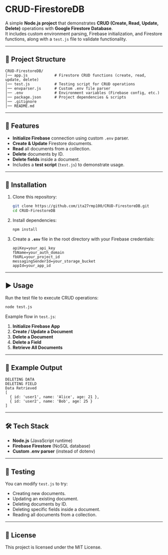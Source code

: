 # CRUD-FirestoreDB

A simple **Node.js project** that demonstrates **CRUD (Create, Read, Update, Delete)** operations with **Google Firestore Database**.  
It includes custom environment parsing, Firebase initialization, and Firestore functions, along with a `test.js` file to validate functionality.

---

## 📂 Project Structure

```
CRUD-FirestoreDB/
│── app.js            # Firestore CRUD functions (create, read, update, delete)
│── test.js           # Testing script for CRUD operations
│── envparser.js      # Custom .env file parser
│── .env              # Environment variables (Firebase config, etc.)
│── package.json      # Project dependencies & scripts
│── .gitignore
│── README.md
```

---

## 🚀 Features

- **Initialize Firebase** connection using custom `.env` parser.  
- **Create & Update** Firestore documents.  
- **Read** all documents from a collection.  
- **Delete** documents by ID.  
- **Delete fields** inside a document.  
- Includes a **test script** (`test.js`) to demonstrate usage.  

---

## 🔧 Installation

1. Clone this repository:
   ```bash
   git clone https://github.com/ita27rmp100/CRUD-FirestoreDB.git
   cd CRUD-FirestoreDB
   ```

2. Install dependencies:
   ```bash
   npm install
   ```

3. Create a **`.env`** file in the root directory with your Firebase credentials:
   ```env
   apiKey=your_api_key
   fbName=your_auth_domain
   fbURL=your_project_id
   messagingSenderId=your_storage_bucket
   appId=your_app_id
   ```

---

## ▶️ Usage

Run the test file to execute CRUD operations:

```bash
node test.js
```

Example flow in `test.js`:
1. **Initialize Firebase App**  
2. **Create / Update a Document**  
3. **Delete a Document**  
4. **Delete a Field**  
5. **Retrieve All Documents**  

---

## 📌 Example Output

```
DELETING DATA
DELETING FIELD
Data Retrieved
[
  { id: 'user1', name: 'Alice', age: 21 },
  { id: 'user2', name: 'Bob', age: 25 }
]
```

---

## 🛠️ Tech Stack

- **Node.js** (JavaScript runtime)  
- **Firebase Firestore** (NoSQL database)  
- **Custom .env parser** (instead of dotenv)  

---

## 🧪 Testing

You can modify `test.js` to try:  
- Creating new documents.  
- Updating an existing document.  
- Deleting documents by ID.  
- Deleting specific fields inside a document.  
- Reading all documents from a collection.  

---

## 📄 License

This project is licensed under the MIT License.